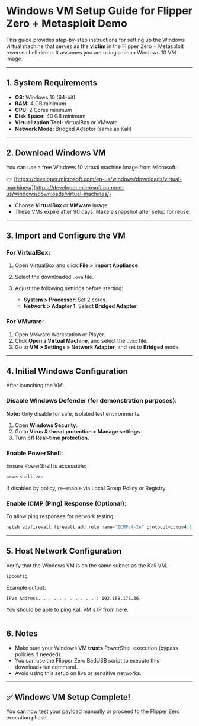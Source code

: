 # Windows VM Setup Guide for Flipper Zero + Metasploit Demo

This guide provides step-by-step instructions for setting up the Windows virtual machine that serves as the **victim** in the Flipper Zero + Metasploit reverse shell demo. It assumes you are using a clean Windows 10 VM image.

---

## 1. System Requirements

* **OS:** Windows 10 (64-bit)
* **RAM:** 4 GB minimum
* **CPU:** 2 Cores minimum
* **Disk Space:** 40 GB minimum
* **Virtualization Tool:** VirtualBox or VMware
* **Network Mode:** Bridged Adapter (same as Kali)

---

## 2. Download Windows VM

You can use a free Windows 10 virtual machine image from Microsoft:

👉 [https://developer.microsoft.com/en-us/windows/downloads/virtual-machines/](https://developer.microsoft.com/en-us/windows/downloads/virtual-machines/)

* Choose **VirtualBox** or **VMware** image.
* These VMs expire after 90 days. Make a snapshot after setup for reuse.

---

## 3. Import and Configure the VM

### For VirtualBox:

1. Open VirtualBox and click **File > Import Appliance**.
2. Select the downloaded `.ova` file.
3. Adjust the following settings before starting:

   * **System > Processor**: Set 2 cores.
   * **Network > Adapter 1**: Select **Bridged Adapter**.

### For VMware:

1. Open VMware Workstation or Player.
2. Click **Open a Virtual Machine**, and select the `.vmx` file.
3. Go to **VM > Settings > Network Adapter**, and set to **Bridged** mode.

---

## 4. Initial Windows Configuration

After launching the VM:

### Disable Windows Defender (for demonstration purposes):

**Note:** Only disable for safe, isolated test environments.

1. Open **Windows Security**.
2. Go to **Virus & threat protection > Manage settings**.
3. Turn off **Real-time protection**.

### Enable PowerShell:

Ensure PowerShell is accessible:

```powershell
powershell.exe
```

If disabled by policy, re-enable via Local Group Policy or Registry.

### Enable ICMP (Ping) Response (Optional):

To allow ping responses for network testing:

```powershell
netsh advfirewall firewall add rule name="ICMPv4-In" protocol=icmpv4:8,any dir=in action=allow
```

---

## 5. Host Network Configuration

Verify that the Windows VM is on the same subnet as the Kali VM.

```powershell
ipconfig
```

Example output:

```
IPv4 Address. . . . . . . . . . . : 192.168.178.36
```

You should be able to ping Kali VM's IP from here.

---

## 6. Notes

* Make sure your Windows VM **trusts** PowerShell execution (bypass policies if needed).
* You can use the Flipper Zero BadUSB script to execute this download+run command.
* Avoid using this setup on live or sensitive networks.

---

## ✅ Windows VM Setup Complete!

You can now test your payload manually or proceed to the Flipper Zero execution phase.
